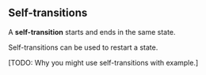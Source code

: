 ## Self-transitions

A **self-transition** starts and ends in the same state.

Self-transitions can be used to restart a state.

[TODO: Why you might use self-transitions with example.]
